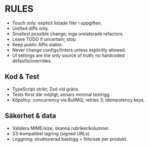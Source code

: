 # RULES
- Touch only: explicit listade filer i uppgiften.
- Unified diffs only.
- Smallest possible change; inga orelaterade refactors.
- Leave TODO if uncertain; stop.
- Keep public APIs stable.
- Never change configs/linters unless explicitly allowed.
- UI settings are the only source of truth; no hardcoded defaults/overrides.

## Kod & Test
- TypeScript strikt; Zod vid gräns.
- Tests först där möjligt; annars minimal testrigg.
- Köpolicy: concurrency via BullMQ; retries 3; idempotency keys.

## Säkerhet & data
- Validera MIME/size; skanna rubriker/kolumner.
- S3-kompatibel lagring (signed URLs).
- Loggning: strukturerad baslogg + felorsak per produkt.
